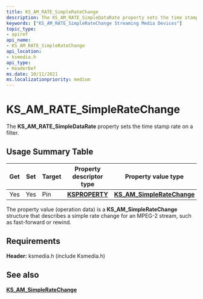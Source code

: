 ```yaml
---
title: KS_AM_RATE_SimpleRateChange
description: The KS_AM_RATE_SimpleDataRate property sets the time stamp rate on a filter.
keywords: ["KS_AM_RATE_SimpleRateChange Streaming Media Devices"]
topic_type:
- apiref
api_name:
- KS_AM_RATE_SimpleRateChange
api_location:
- ksmedia.h
api_type:
- HeaderDef
ms.date: 10/11/2021
ms.localizationpriority: medium
---
```


# KS_AM_RATE_SimpleRateChange

The **KS_AM_RATE_SimpleDataRate** property sets the time stamp rate on a filter.

## Usage Summary Table

| Get | Set | Target | Property descriptor type | Property value type |
|--|--|--|--|--|
| Yes | Yes | Pin | [**KSPROPERTY**](/windows-hardware/drivers/stream/ksproperty-structure) | [**KS_AM_SimpleRateChange**](/windows-hardware/drivers/ddi/ksmedia/ns-ksmedia-ks_am_simpleratechange) |

The property value (operation data) is a **KS_AM_SimpleRateChange** structure that describes a simple rate change for an MPEG-2 stream, such as fast-forward or rewind.

## Requirements

**Header:** ksmedia.h (include Ksmedia.h)

## See also

[**KS_AM_SimpleRateChange**](/windows-hardware/drivers/ddi/ksmedia/ns-ksmedia-ks_am_simpleratechange)
